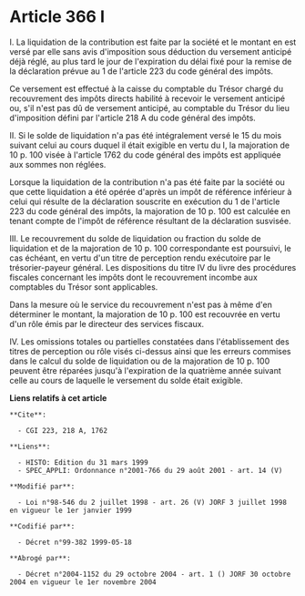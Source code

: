 # Article 366 I

I. La liquidation de la contribution est faite par la société et le montant en est versé par elle sans avis d'imposition sous
déduction du versement anticipé déjà réglé, au plus tard le jour de l'expiration du délai fixé pour la remise de la
déclaration prévue au 1 de l'article 223 du code général des impôts.

Ce versement est effectué à la caisse du comptable du Trésor chargé du recouvrement des impôts directs habilité à recevoir le
versement anticipé ou, s'il n'est pas dû de versement anticipé, au comptable du Trésor du lieu d'imposition défini par
l'article 218 A du code général des impôts.

II. Si le solde de liquidation n'a pas été intégralement versé le 15 du mois suivant celui au cours duquel il était exigible
en vertu du I, la majoration de 10 p. 100 visée à l'article 1762 du code général des impôts est appliquée aux sommes non
réglées.

Lorsque la liquidation de la contribution n'a pas été faite par la société ou que cette liquidation a été opérée d'après un
impôt de référence inférieur à celui qui résulte de la déclaration souscrite en exécution du 1 de l'article 223 du code
général des impôts, la majoration de 10 p. 100 est calculée en tenant compte de l'impôt de référence résultant de la
déclaration susvisée.

III. Le recouvrement du solde de liquidation ou fraction du solde de liquidation et de la majoration de 10 p. 100
correspondante est poursuivi, le cas échéant, en vertu d'un titre de perception rendu exécutoire par le trésorier-payeur
général. Les dispositions du titre IV du livre des procédures fiscales concernant les impôts dont le recouvrement incombe aux
comptables du Trésor sont applicables.

Dans la mesure où le service du recouvrement n'est pas à même d'en déterminer le montant, la majoration de 10 p. 100 est
recouvrée en vertu d'un rôle émis par le directeur des services fiscaux.

IV. Les omissions totales ou partielles constatées dans l'établissement des titres de perception ou rôle visés ci-dessus
ainsi que les erreurs commises dans le calcul du solde de liquidation ou de la majoration de 10 p. 100 peuvent être réparées
jusqu'à l'expiration de la quatrième année suivant celle au cours de laquelle le versement du solde était exigible.

**Liens relatifs à cet article**

	**Cite**:

	  - CGI 223, 218 A, 1762

	**Liens**:

	  - HISTO: Edition du 31 mars 1999
	  - SPEC_APPLI: Ordonnance n°2001-766 du 29 août 2001 - art. 14 (V)

	**Modifié par**:

	  - Loi n°98-546 du 2 juillet 1998 - art. 26 (V) JORF 3 juillet 1998 en vigueur le 1er janvier 1999

	**Codifié par**:

	  - Décret n°99-382 1999-05-18

	**Abrogé par**:

	  - Décret n°2004-1152 du 29 octobre 2004 - art. 1 () JORF 30 octobre 2004 en vigueur le 1er novembre 2004
